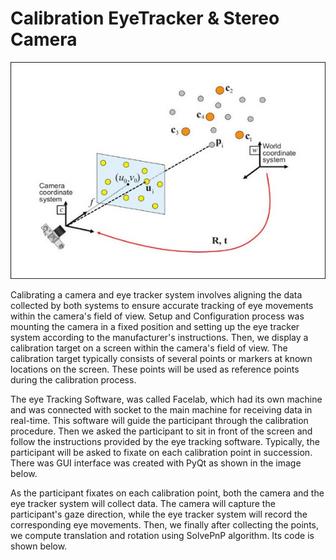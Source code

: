 # Calibration EyeTracker & Stereo Camera

![Calibration Problem](imgs/CalibrationProblem.png)

Calibrating a camera and eye tracker system involves aligning the data collected by both systems to ensure accurate tracking of eye movements within the camera's field of view. Setup and Configuration process was mounting the camera in a fixed position and setting up the eye tracker system according to the manufacturer's instructions. Then, we display a calibration target on a screen within the camera's field of view. The calibration target typically consists of several points or markers at known locations on the screen. These points will be used as reference points during the calibration process.

The eye Tracking Software, was called Facelab, which had its own machine and was connected with socket to the main machine for receiving data in real-time. This software will guide the participant through the calibration procedure. Then we asked the participant to sit in front of the screen and follow the instructions provided by the eye tracking software. Typically, the participant will be asked to fixate on each calibration point in succession. There was GUI interface was created with PyQt as shown in the image below.

As the participant fixates on each calibration point, both the camera and the eye tracker system will collect data. The camera will capture the participant's gaze direction, while the eye tracker system will record the corresponding eye movements. Then, we finally after collecting the points, we compute translation and rotation using SolvePnP algorithm. Its code is shown below.


